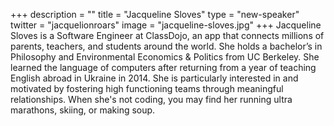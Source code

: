 +++
description = ""
title = "Jacqueline Sloves"
type = "new-speaker"
twitter = "jacquelionroars"
image = "jacqueline-sloves.jpg"
+++
Jacqueline Sloves is a Software Engineer at ClassDojo, an app that connects millions of
parents, teachers, and students around the world. She holds a bachelor’s in Philosophy and
Environmental Economics &amp; Politics from UC Berkeley. She learned the language of
computers after returning from a year of teaching English abroad in Ukraine in 2014. She is
particularly interested in and motivated by fostering high functioning teams through
meaningful relationships. When she&#39;s not coding, you may find her running ultra marathons,
skiing, or making soup.